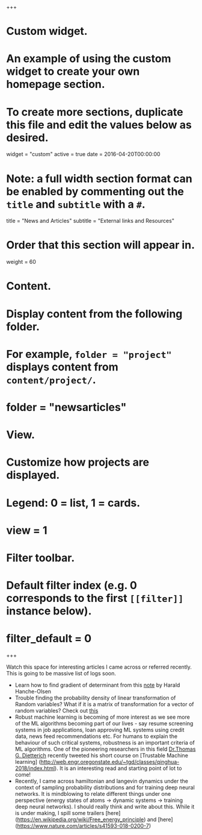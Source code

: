 +++
# Custom widget.
# An example of using the custom widget to create your own homepage section.
# To create more sections, duplicate this file and edit the values below as desired.
widget = "custom"
active = true
date = 2016-04-20T00:00:00

# Note: a full width section format can be enabled by commenting out the `title` and `subtitle` with a `#`.
title = "News and Articles"
subtitle = "External links and Resources"

# Order that this section will appear in.
weight = 60

# Content.
# Display content from the following folder.
# For example, `folder = "project"` displays content from `content/project/`.
# folder = "newsarticles"

# View.
# Customize how projects are displayed.
# Legend: 0 = list, 1 = cards.
# view = 1

# Filter toolbar.

# Default filter index (e.g. 0 corresponds to the first `[[filter]]` instance below).
# filter_default = 0
+++

Watch this space for interesting articles I came across or referred recently. This is going to be massive list of logs soon.

- Learn how to find gradient of determinant from this [note](https://folk.ntnu.no/hanche/notes/diffdet/diffdet.pdf) by Harald Hanche-Olsen
- Trouble finding the probability density of linear transformation of Random variables? What if it is a matrix of transformation for a vector of random variables? Check out [this](https://sccn.ucsd.edu/wiki/Random_Variables_and_Probability_Density_Functions)
- Robust machine learning is becoming of more interest as we see more of the ML algorithms becoming part of our lives - say resume screening systems in job applications, loan approving ML systems using credit data, news feed recommendations etc. For humans to explain the behaviour of such critical systems, robustness is an important criteria of ML algorithms. One of the pioneering researchers in this field [Dr.Thomas G. Dietterich](http://web.engr.oregonstate.edu/~tgd/) recently tweeted his short course on [Trustable Machine learning] (http://web.engr.oregonstate.edu/~tgd/classes/qinghua-2018/index.html). It is an interesting read and starting point of lot to come!
- Recently, I came across hamiltonian and langevin dynamics under the context of sampling probability distributions and for training deep neural networks. It is mindblowing to relate different things under one perspective (energy states of atoms -> dynamic systems -> training deep neural networks). I should really think and write about this. While it is under making, I spill some trailers [here] (https://en.wikipedia.org/wiki/Free_energy_principle) and [here] (https://www.nature.com/articles/s41593-018-0200-7)
